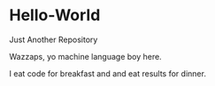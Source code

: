 # Hello-World
Just Another Repository

Wazzaps, yo machine language boy here.

I eat code for breakfast and and eat results for dinner.
